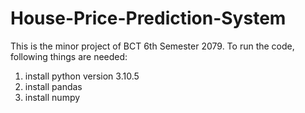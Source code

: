 # House-Price-Prediction-System
This is the minor project of BCT 6th Semester 2079.
To run the code, following things are needed:
1. install python version 3.10.5
2. install pandas
3. install numpy
